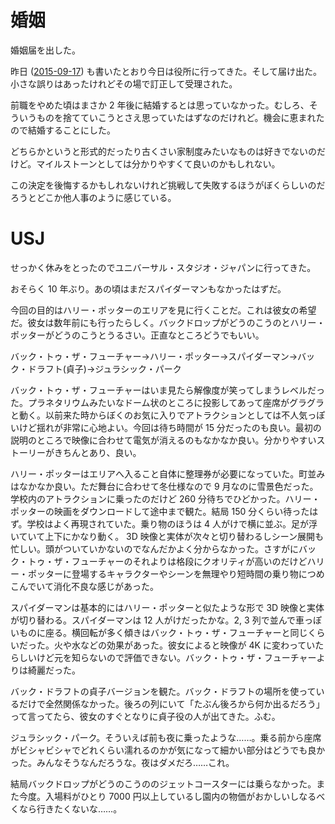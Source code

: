 # 婚姻

婚姻届を出した。

昨日 ([2015-09-17][]) も書いたとおり今日は役所に行ってきた。そして届け出た。小さな誤りはあったけれどその場で訂正して受理された。

前職をやめた頃はまさか 2 年後に結婚するとは思っていなかった。むしろ、そういうものを捨てていこうとさえ思っていたはずなのだけれど。機会に恵まれたので結婚することにした。

どちらかというと形式的だったり古くさい家制度みたいなものは好きでないのだけど。マイルストーンとしては分かりやすくて良いのかもしれない。

この決定を後悔するかもしれないけれど挑戦して失敗するほうがぼくらしいのだろうとどこか他人事のように感じている。

# USJ

せっかく休みをとったのでユニバーサル・スタジオ・ジャパンに行ってきた。

おそらく 10 年ぶり。あの頃はまだスパイダーマンもなかったはずだ。

今回の目的はハリー・ポッターのエリアを見に行くことだ。これは彼女の希望だ。彼女は数年前にも行ったらしく。バックドロップがどうのこうのとハリー・ポッターがどうのこうとうるさい。正直なところどうでもいい。

バック・トゥ・ザ・フューチャー→ハリー・ポッター→スパイダーマン→バック・ドラフト(貞子)→ジュラシック・パーク

バック・トゥ・ザ・フューチャーはいま見たら解像度が笑ってしまうレベルだった。プラネタリウムみたいなドーム状のところに投影してあって座席がグラグラと動く。以前来た時からぼくのお気に入りでアトラクションとしては不人気っぽいけど揺れが非常に心地よい。今回は待ち時間が 15 分だったのも良い。最初の説明のところで映像に合わせて電気が消えるのもなかなか良い。分かりやすいストーリーがきちんとあり、良い。

ハリー・ポッターはエリアへ入ること自体に整理券が必要になっていた。町並みはなかなか良い。ただ舞台に合わせて冬仕様なので 9 月なのに雪景色だった。学校内のアトラクションに乗ったのだけど 260 分待ちでひどかった。ハリー・ポッターの映画をダウンロードして途中まで観た。結局 150 分くらい待ったはず。学校はよく再現されていた。乗り物のほうは 4 人がけで横に並ぶ。足が浮いていて上下にかなり動く。 3D 映像と実体が次々と切り替わるしシーン展開も忙しい。頭がついていかないのでなんだかよく分からなかった。さすがにバック・トゥ・ザ・フューチャーのそれよりは格段にクオリティが高いのだけどハリー・ポッターに登場するキャラクターやシーンを無理やり短時間の乗り物につめこんでいて消化不良な感じがあった。

スパイダーマンは基本的にはハリー・ポッターと似たような形で 3D 映像と実体が切り替わる。スパイダーマンは 12 人がけだったかな。2, 3 列で並んで車っぽいものに座る。横回転が多く傾きはバック・トゥ・ザ・フューチャーと同じくらいだった。火や水などの効果があった。彼女によると映像が 4K に変わっていたらしいけど元を知らないので評価できない。バック・トゥ・ザ・フューチャーよりは綺麗だった。

バック・ドラフトの貞子バージョンを観た。バック・ドラフトの場所を使っているだけで全然関係なかった。後ろの列にいて「たぶん後ろから何か出るだろう」って言ってたら、彼女のすぐとなりに貞子役の人が出てきた。ふむ。

ジュラシック・パーク。そういえば前も夜に乗ったような……。乗る前から座席がビシャビシャでどれくらい濡れるのかが気になって細かい部分はどうでも良かった。みんなそうなんだろうな。夜はダメだろ……これ。

結局バックドロップがどうのこうののジェットコースターには乗らなかった。また今度。入場料がひとり 7000 円以上しているし園内の物価がおかしいしなるべくなら行きたくないな……。

[2015-09-17]: http://blog.bouzuya.net/2015/09/17/
